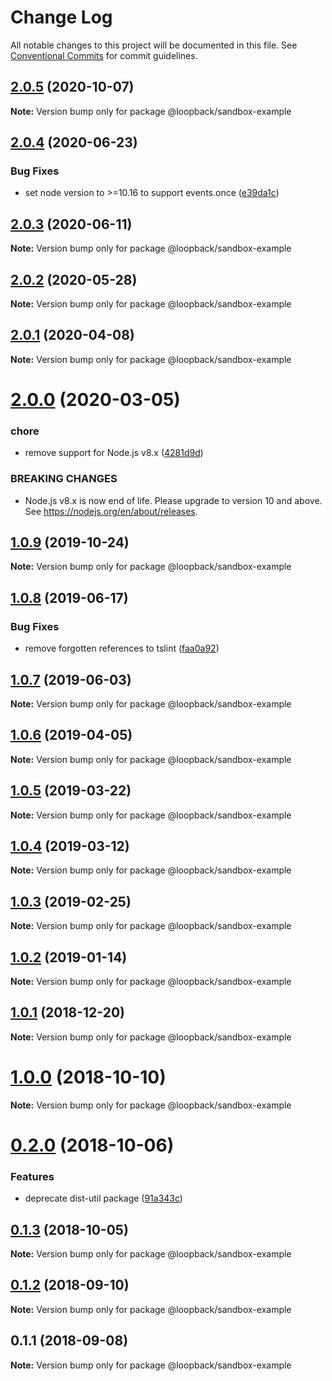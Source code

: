 # Change Log

All notable changes to this project will be documented in this file.
See [Conventional Commits](https://conventionalcommits.org) for commit guidelines.

## [2.0.5](https://github.com/strongloop/loopback-next/compare/@loopback/sandbox-example@2.0.4...@loopback/sandbox-example@2.0.5) (2020-10-07)

**Note:** Version bump only for package @loopback/sandbox-example





## [2.0.4](https://github.com/strongloop/loopback-next/compare/@loopback/sandbox-example@2.0.3...@loopback/sandbox-example@2.0.4) (2020-06-23)


### Bug Fixes

* set node version to >=10.16 to support events.once ([e39da1c](https://github.com/strongloop/loopback-next/commit/e39da1ca47728eafaf83c10ce35b09b03b6a4edc))





## [2.0.3](https://github.com/strongloop/loopback-next/compare/@loopback/sandbox-example@2.0.2...@loopback/sandbox-example@2.0.3) (2020-06-11)

**Note:** Version bump only for package @loopback/sandbox-example





## [2.0.2](https://github.com/strongloop/loopback-next/compare/@loopback/sandbox-example@2.0.1...@loopback/sandbox-example@2.0.2) (2020-05-28)

**Note:** Version bump only for package @loopback/sandbox-example





## [2.0.1](https://github.com/strongloop/loopback-next/compare/@loopback/sandbox-example@2.0.0...@loopback/sandbox-example@2.0.1) (2020-04-08)

**Note:** Version bump only for package @loopback/sandbox-example





# [2.0.0](https://github.com/strongloop/loopback-next/compare/@loopback/sandbox-example@1.0.9...@loopback/sandbox-example@2.0.0) (2020-03-05)


### chore

* remove support for Node.js v8.x ([4281d9d](https://github.com/strongloop/loopback-next/commit/4281d9df50f0715d32879e1442a90b643ec8f542))


### BREAKING CHANGES

* Node.js v8.x is now end of life. Please upgrade to version
10 and above. See https://nodejs.org/en/about/releases.





## [1.0.9](https://github.com/strongloop/loopback-next/compare/@loopback/sandbox-example@1.0.8...@loopback/sandbox-example@1.0.9) (2019-10-24)

**Note:** Version bump only for package @loopback/sandbox-example





## [1.0.8](https://github.com/strongloop/loopback-next/compare/@loopback/sandbox-example@1.0.7...@loopback/sandbox-example@1.0.8) (2019-06-17)


### Bug Fixes

* remove forgotten references to tslint ([faa0a92](https://github.com/strongloop/loopback-next/commit/faa0a92))





## [1.0.7](https://github.com/strongloop/loopback-next/compare/@loopback/sandbox-example@1.0.6...@loopback/sandbox-example@1.0.7) (2019-06-03)

**Note:** Version bump only for package @loopback/sandbox-example





## [1.0.6](https://github.com/strongloop/loopback-next/compare/@loopback/sandbox-example@1.0.5...@loopback/sandbox-example@1.0.6) (2019-04-05)

**Note:** Version bump only for package @loopback/sandbox-example





## [1.0.5](https://github.com/strongloop/loopback-next/compare/@loopback/sandbox-example@1.0.4...@loopback/sandbox-example@1.0.5) (2019-03-22)

**Note:** Version bump only for package @loopback/sandbox-example





## [1.0.4](https://github.com/strongloop/loopback-next/compare/@loopback/sandbox-example@1.0.3...@loopback/sandbox-example@1.0.4) (2019-03-12)

**Note:** Version bump only for package @loopback/sandbox-example





## [1.0.3](https://github.com/strongloop/loopback-next/compare/@loopback/sandbox-example@1.0.2...@loopback/sandbox-example@1.0.3) (2019-02-25)

**Note:** Version bump only for package @loopback/sandbox-example





## [1.0.2](https://github.com/strongloop/loopback-next/compare/@loopback/sandbox-example@1.0.1...@loopback/sandbox-example@1.0.2) (2019-01-14)

**Note:** Version bump only for package @loopback/sandbox-example





## [1.0.1](https://github.com/strongloop/loopback-next/compare/@loopback/sandbox-example@1.0.0...@loopback/sandbox-example@1.0.1) (2018-12-20)

**Note:** Version bump only for package @loopback/sandbox-example





# [1.0.0](https://github.com/strongloop/loopback-next/compare/@loopback/sandbox-example@0.2.0...@loopback/sandbox-example@1.0.0) (2018-10-10)

**Note:** Version bump only for package @loopback/sandbox-example





<a name="0.2.0"></a>
# [0.2.0](https://github.com/strongloop/loopback-next/compare/@loopback/sandbox-example@0.1.3...@loopback/sandbox-example@0.2.0) (2018-10-06)


### Features

* deprecate dist-util package ([91a343c](https://github.com/strongloop/loopback-next/commit/91a343c))





<a name="0.1.3"></a>
## [0.1.3](https://github.com/strongloop/loopback-next/compare/@loopback/sandbox-example@0.1.2...@loopback/sandbox-example@0.1.3) (2018-10-05)

**Note:** Version bump only for package @loopback/sandbox-example





<a name="0.1.2"></a>
## [0.1.2](https://github.com/strongloop/loopback-next/compare/@loopback/sandbox-example@0.1.1...@loopback/sandbox-example@0.1.2) (2018-09-10)

**Note:** Version bump only for package @loopback/sandbox-example





<a name="0.1.1"></a>
## 0.1.1 (2018-09-08)

**Note:** Version bump only for package @loopback/sandbox-example

